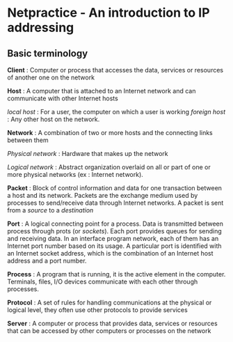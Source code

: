 # Netpractice - An introduction to IP addressing

## Basic terminology

**Client**
: Computer or process that accesses the data, services or resources of another one on the network


**Host**
: A computer that is attached to an Internet network and can communicate with other Internet hosts

*local host* 
: For a user, the computer on which a user is working
*foreign host* : Any other host on the network.

**Network**
: A combination of two or more hosts and the connecting links between them


*Physical network* 
: Hardware that makes up the network

*Logical network* 
: Abstract organization overlaid on all or part of one or more physical networks (ex : Internet network).

**Packet**
: Block of control information and data for one transaction between a host and its network. Packets are the exchange medium used by processes to send/receive data through Internet networks. A packet is sent from a *source* to a *destination*

**Port**
: A logical connecting point for a process. Data is transmitted between process through prots (or *sockets*). Each port provides queues for sending and receiving data. In an interface program network, each of them has an Internet port number based on its usage. A particular port is identified with an Internet socket address, which is the combination of an Internet host address and a port number.

**Process**
: A program that is running, it is the active element in the computer. Terminals, files, I/O devices communicate with each other through processes.

**Protocol**
: A set of rules for handling communications at the physical or logical level, they often use other protocols to provide services

**Server**
: A computer or process that provides data, services or resources that can be accessed by other computers or processes on the network
